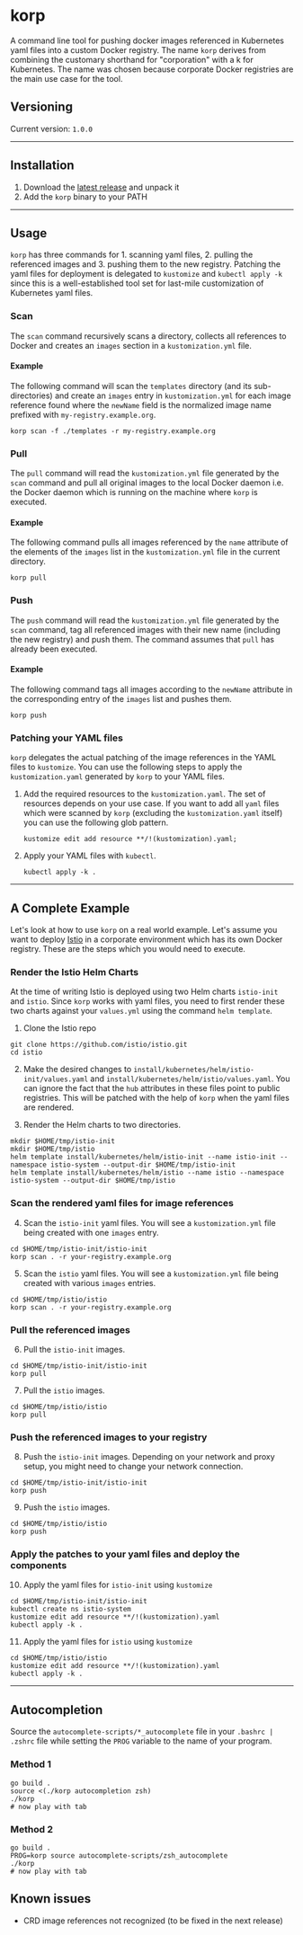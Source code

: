 # korp

A command line tool for pushing docker images referenced in Kubernetes yaml files into a custom Docker registry. The name `korp` derives from combining the customary shorthand for "corporation" with a k for Kubernetes. The name was chosen because corporate Docker registries are the main use case for the tool.

## Versioning

Current version: `1.0.0`

---

## Installation

1. Download the [latest release](https://github.com/swisscom/korp/releases) and unpack it
2. Add the `korp` binary to your PATH

---

## Usage

`korp` has three commands for 1. scanning yaml files, 2. pulling the referenced images and 3. pushing them to the new registry. Patching the yaml files for deployment is delegated to `kustomize` and `kubectl apply -k` since this is a well-established tool set for last-mile customization of Kubernetes yaml files.

### Scan

The `scan` command recursively scans a directory, collects all references to Docker and creates an `images` section in a `kustomization.yml` file.

#### Example

The following command will scan the `templates` directory (and its sub-directories) and create an `images` entry in `kustomization.yml` for each image reference found where the `newName` field is the normalized image name prefixed with `my-registry.example.org`.

```
korp scan -f ./templates -r my-registry.example.org
```

### Pull

The `pull` command will read the `kustomization.yml` file generated by the `scan` command and pull all original images to the local Docker daemon i.e. the Docker daemon which is running on the machine where `korp` is executed.

#### Example

The following command pulls all images referenced by the `name` attribute of the elements of the `images` list in the `kustomization.yml` file in the current directory.

```
korp pull
```

### Push

The `push` command will read the `kustomization.yml` file generated by the `scan` command, tag all referenced images with their new name (including the new registry) and push them. The command assumes that `pull` has already been executed.

#### Example

The following command tags all images according to the `newName` attribute in the corresponding entry of the `images` list and pushes them.

```
korp push
```

### Patching your YAML files

`korp` delegates the actual patching of the image references in the YAML files to `kustomize`. You can use the following steps to apply the `kustomization.yaml` generated by `korp` to your YAML files.

1. Add the required resources to the `kustomization.yaml`. The set of resources depends on your use case. If you want to add all `yaml` files which were scanned by `korp` (excluding the `kustomization.yaml` itself) you can use the following glob pattern.

   ```
   kustomize edit add resource **/!(kustomization).yaml;
   ```

1. Apply your YAML files with `kubectl`.

   ```
   kubectl apply -k .
   ```

---

## A Complete Example

Let's look at how to use `korp` on a real world example. Let's assume you want to deploy [Istio](https://github.com/istio/istio) in a corporate environment which has its own Docker registry. These are the steps which you would need to execute.

### Render the Istio Helm Charts

At the time of writing Istio is deployed using two Helm charts `istio-init` and `istio`. Since `korp` works with yaml files, you need to first render these two charts against your `values.yml` using the command `helm template`.

1. Clone the Istio repo

```
git clone https://github.com/istio/istio.git
cd istio
```

2. Make the desired changes to `install/kubernetes/helm/istio-init/values.yaml` and `install/kubernetes/helm/istio/values.yaml`. You can ignore the fact that the `hub` attributes in these files point to public registries. This will be patched with the help of `korp` when the yaml files are rendered.

3. Render the Helm charts to two directories.

```
mkdir $HOME/tmp/istio-init
mkdir $HOME/tmp/istio
helm template install/kubernetes/helm/istio-init --name istio-init --namespace istio-system --output-dir $HOME/tmp/istio-init
helm template install/kubernetes/helm/istio --name istio --namespace istio-system --output-dir $HOME/tmp/istio
```

### Scan the rendered yaml files for image references

4. Scan the `istio-init` yaml files. You will see a `kustomization.yml` file being created with one `images` entry.

```
cd $HOME/tmp/istio-init/istio-init
korp scan . -r your-registry.example.org
```

5. Scan the `istio` yaml files. You will see a `kustomization.yml` file being created with various `images` entries.

```
cd $HOME/tmp/istio/istio
korp scan . -r your-registry.example.org
```

### Pull the referenced images

6. Pull the `istio-init` images.

```
cd $HOME/tmp/istio-init/istio-init
korp pull
```

7. Pull the `istio` images.

```
cd $HOME/tmp/istio/istio
korp pull
```

### Push the referenced images to your registry

8. Push the `istio-init` images. Depending on your network and proxy setup, you might need to change your network connection.

```
cd $HOME/tmp/istio-init/istio-init
korp push
```

9. Push the `istio` images.

```
cd $HOME/tmp/istio/istio
korp push
```

### Apply the patches to your yaml files and deploy the components

10. Apply the yaml files for `istio-init` using `kustomize`

```
cd $HOME/tmp/istio-init/istio-init
kubectl create ns istio-system
kustomize edit add resource **/!(kustomization).yaml
kubectl apply -k .
```

11. Apply the yaml files for `istio` using `kustomize`

```
cd $HOME/tmp/istio/istio
kustomize edit add resource **/!(kustomization).yaml
kubectl apply -k .
```

---

## Autocompletion

Source the `autocomplete-scripts/*_autocomplete` file in your `.bashrc | .zshrc` file while setting the `PROG` variable to the name of your program.

### Method 1

```
go build .
source <(./korp autocompletion zsh)
./korp
# now play with tab
```

### Method 2

```
go build .
PROG=korp source autocomplete-scripts/zsh_autocomplete
./korp
# now play with tab
```

## Known issues

- CRD image references not recognized (to be fixed in the next release)

